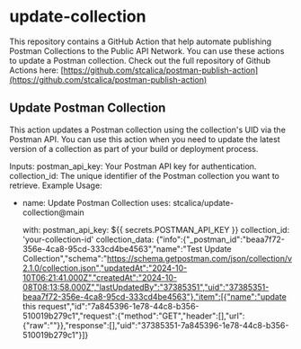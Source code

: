 # update-collection

This repository contains a GitHub Action that help automate publishing Postman Collections to the Public API Network. You can use these actions to update a Postman collection.
Check out the full repository of Github Actions here: [https://github.com/stcalica/postman-publish-action](https://github.com/stcalica/postman-publish-action)

## Update Postman Collection
This action updates a Postman collection using the collection's UID via the Postman API. 
You can use this action when you need to update the latest version of a collection as part of your build or deployment process.

Inputs:
postman_api_key: Your Postman API key for authentication.
collection_id: The unique identifier of the Postman collection you want to retrieve.
Example Usage:
- name: Update Postman Collection
  uses: stcalica/update-collection@main
  
  with:
    postman_api_key: ${{ secrets.POSTMAN_API_KEY }}
    collection_id: 'your-collection-id'
    collection_data: {"info":{"_postman_id":"beaa7f72-356e-4ca8-95cd-333cd4be4563","name":"Test Update Collection","schema":"https://schema.getpostman.com/json/collection/v2.1.0/collection.json","updatedAt":"2024-10-10T06:21:41.000Z","createdAt":"2024-10-08T08:13:58.000Z","lastUpdatedBy":"37385351","uid":"37385351-beaa7f72-356e-4ca8-95cd-333cd4be4563"},"item":[{"name":"update this request","id":"7a845396-1e78-44c8-b356-510019b279c1","request":{"method":"GET","header":[],"url":{"raw":""}},"response":[],"uid":"37385351-7a845396-1e78-44c8-b356-510019b279c1"}]}
